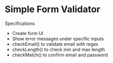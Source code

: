 # Simple Form Validator

Specifications

- Create form UI
- Show error messages under specific inputs
- checkEmail() to validate email with regex
- checkLength() to check min and max length
- checkMatch() to confirm email and password
